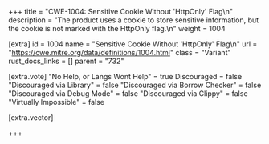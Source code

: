 +++
title = "CWE-1004: Sensitive Cookie Without 'HttpOnly' Flag\n"
description = "The product uses a cookie to store sensitive information, but the cookie is not marked with the HttpOnly flag.\n"
weight = 1004

[extra]
id = 1004
name = "Sensitive Cookie Without 'HttpOnly' Flag\n"
url = "https://cwe.mitre.org/data/definitions/1004.html"
class = "Variant"
rust_docs_links = []
parent = "732"

[extra.vote]
"No Help, or Langs Wont Help" = true
Discouraged = false
"Discouraged via Library" = false
"Discouraged via Borrow Checker" = false
"Discouraged via Debug Mode" = false
"Discouraged via Clippy" = false
"Virtually Impossible" = false

[extra.vector]

+++